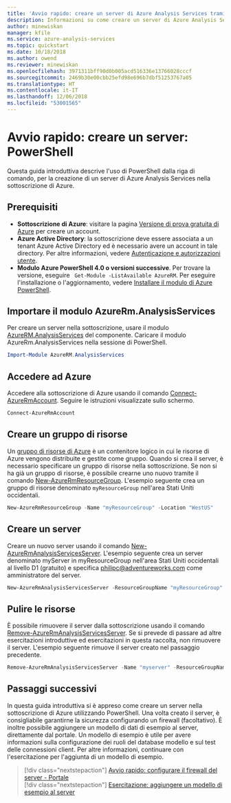 ```yaml
---
title: 'Avvio rapido: creare un server di Azure Analysis Services tramite PowerShell | Microsoft Docs'
description: Informazioni su come creare un server di Azure Analysis Services tramite PowerShell
author: minewiskan
manager: kfile
ms.service: azure-analysis-services
ms.topic: quickstart
ms.date: 10/18/2018
ms.author: owend
ms.reviewer: minewiskan
ms.openlocfilehash: 3971311bff90d0b005acd516336e13766028cccf
ms.sourcegitcommit: 2469b30e00cbb25efd98e696b7dbf51253767a05
ms.translationtype: HT
ms.contentlocale: it-IT
ms.lasthandoff: 12/06/2018
ms.locfileid: "53001565"
---
```

# <a name="quickstart-create-a-server---powershell"></a>Avvio rapido: creare un server: PowerShell

Questa guida introduttiva descrive l'uso di PowerShell dalla riga di comando, per la creazione di un server di Azure Analysis Services nella sottoscrizione di Azure.

## <a name="prerequisites"></a>Prerequisiti

- **Sottoscrizione di Azure**: visitare la pagina [Versione di prova gratuita di Azure](https://azure.microsoft.com/offers/ms-azr-0044p/) per creare un account.
- **Azure Active Directory**: la sottoscrizione deve essere associata a un tenant Azure Active Directory ed è necessario avere un account in tale directory. Per altre informazioni, vedere [Autenticazione e autorizzazioni utente](analysis-services-manage-users.md).
- **Modulo Azure PowerShell 4.0 o versioni successive**. Per trovare la versione, eseguire ` Get-Module -ListAvailable AzureRM`. Per eseguire l'installazione o l'aggiornamento, vedere [Installare il modulo di Azure PowerShell](/powershell/azure/install-azurerm-ps).

## <a name="import-azurermanalysisservices-module"></a>Importare il modulo AzureRm.AnalysisServices

Per creare un server nella sottoscrizione, usare il modulo [AzureRM.AnalysisServices](https://www.powershellgallery.com/packages/AzureRM.AnalysisServices) del componente. Caricare il modulo AzureRm.AnalysisServices nella sessione di PowerShell.

```powershell
Import-Module AzureRM.AnalysisServices
```

## <a name="sign-in-to-azure"></a>Accedere ad Azure

Accedere alla sottoscrizione di Azure usando il comando [Connect-AzureRmAccount](/powershell/module/azurerm.profile/connect-azurermaccount). Seguire le istruzioni visualizzate sullo schermo.

```powershell
Connect-AzureRmAccount
```

## <a name="create-a-resource-group"></a>Creare un gruppo di risorse

Un [gruppo di risorse di Azure](../azure-resource-manager/resource-group-overview.md) è un contenitore logico in cui le risorse di Azure vengono distribuite e gestite come gruppo. Quando si crea il server, è necessario specificare un gruppo di risorse nella sottoscrizione. Se non si ha già un gruppo di risorse, è possibile crearne uno nuovo tramite il comando [New-AzureRmResourceGroup](/powershell/module/azurerm.resources/new-azurermresourcegroup). L'esempio seguente crea un gruppo di risorse denominato `myResourceGroup` nell'area Stati Uniti occidentali.

```powershell
New-AzureRmResourceGroup -Name "myResourceGroup" -Location "WestUS"
```

## <a name="create-a-server"></a>Creare un server

Creare un nuovo server usando il comando [New-AzureRmAnalysisServicesServer](/powershell/module/azurerm.analysisservices/new-azurermanalysisservicesserver). L'esempio seguente crea un server denominato myServer in myResourceGroup nell'area Stati Uniti occidentali al livello D1 (gratuito) e specifica philipc@adventureworks.com come amministratore del server.

```powershell
New-AzureRmAnalysisServicesServer -ResourceGroupName "myResourceGroup" -Name "myserver" -Location WestUS -Sku D1 -Administrator "philipc@adventure-works.com"
```

## <a name="clean-up-resources"></a>Pulire le risorse

È possibile rimuovere il server dalla sottoscrizione usando il comando [Remove-AzureRmAnalysisServicesServer](/powershell/module/azurerm.analysisservices/new-azurermanalysisservicesserver). Se si prevede di passare ad altre esercitazioni introduttive ed esercitazioni in questa raccolta, non rimuovere il server. L'esempio seguente rimuove il server creato nel passaggio precedente.


```powershell
Remove-AzureRmAnalysisServicesServer -Name "myserver" -ResourceGroupName "myResourceGroup"
```

## <a name="next-steps"></a>Passaggi successivi

In questa guida introduttiva si è appreso come creare un server nella sottoscrizione di Azure utilizzando PowerShell. Una volta creato il server, è consigliabile garantirne la sicurezza configurando un firewall (facoltativo). È inoltre possibile aggiungere un modello di dati di esempio al server, direttamente dal portale. Un modello di esempio è utile per avere informazioni sulla configurazione dei ruoli del database modello e sul test delle connessioni client. Per altre informazioni, continuare con l'esercitazione per l'aggiunta di un modello di esempio.

> [!div class="nextstepaction"]
> [Avvio rapido: configurare il firewall del server - Portale](analysis-services-qs-firewall.md)      
> [!div class="nextstepaction"]
> [Esercitazione: aggiungere un modello di esempio al server](analysis-services-create-sample-model.md)